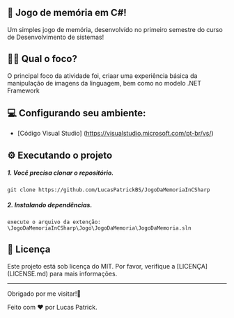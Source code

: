 ## 📌 Jogo de memória em C#!

Um simples jogo de memória, desenvolvído no primeiro semestre do curso de Desenvolvimento de sistemas!

## 👨‍💻 Qual o foco?

O principal foco da atividade foi, criaar uma experiência básica da manipulação de imagens da linguagem, bem como no modelo .NET Framework

## 💻 Configurando seu ambiente:

- [Código Visual Studio] (https://visualstudio.microsoft.com/pt-br/vs/)

## ⚙️ Executando o projeto

##### 1. Você precisa clonar o repositório.
    git clone https://github.com/LucasPatrickBS/JogoDaMemoriaInCSharp

##### 2. Instalando dependências.
    execute o arquivo da extenção: \JogoDaMemoriaInCSharp\Jogo\JogoDaMemoria\JogoDaMemoria.sln

## 🧾 Licença

Este projeto está sob licença do MIT. Por favor, verifique a [LICENÇA] (LICENSE.md) para mais informações.

---

Obrigado por me visitar!👋

Feito com ❤️ por Lucas Patrick.
